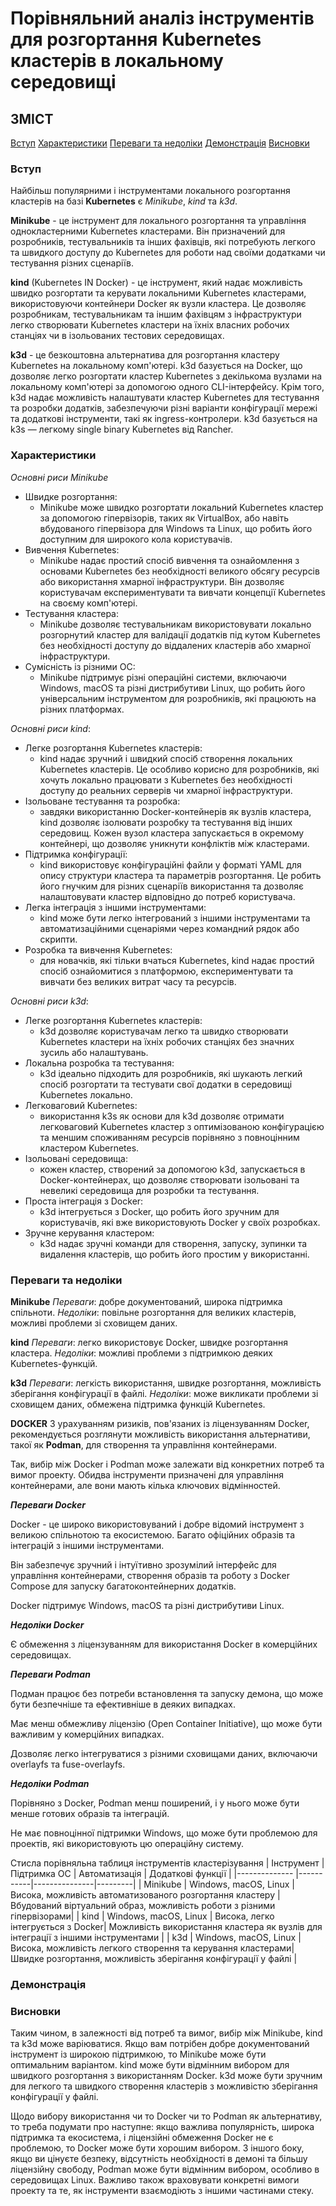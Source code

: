 # Порівняльний аналіз інструментів для розгортання Kubernetes кластерів в локальному середовищі

## ЗМІСТ


  [Вступ](#вступ)
  [Характеристики](#характеристики)
  [Переваги та недоліки](#переваги-та-недоліки)
  [Демонстрація](#демонстрація)
  [Висновки](#висновки)



### Вступ
Найбільш популярними і інструментами локального розгортання кластерів на базі **Kubernetes** є *Minikube*, *kind* та *k3d*.   

**Minikube** - це інструмент для локального розгортання та управління однокластерними Kubernetes кластерами. Він призначений для розробників, тестувальників та інших фахівців, які потребують легкого та швидкого доступу до Kubernetes для роботи над своїми додатками чи тестування різних сценаріїв.

**kind** (Kubernetes IN Docker) - це інструмент, який надає можливість швидко розгортати та керувати локальними Kubernetes кластерами, використовуючи контейнери Docker як вузли кластера. Це дозволяє розробникам, тестувальникам та іншим фахівцям з інфраструктури легко створювати Kubernetes кластери на їхніх власних робочих станціях чи в ізольованих тестових середовищах.

**k3d** - це безкоштовна альтернатива для розгортання кластеру Kubernetes на локальному комп'ютері. k3d базується на Docker, що дозволяє легко розгортати кластер Kubernetes з декількома вузлами на локальному комп'ютері за допомогою одного CLI-інтерфейсу. Крім того, k3d надає можливість налаштувати кластер Kubernetes для тестування та розробки додатків, забезпечуючи різні варіанти конфігурації мережі та додаткові інструменти, такі як ingress-контролери. k3d базується на k3s — легкому single binary Kubernetes від Rancher.

### Характеристики
*Основні риси Minikube*
- Швидке розгортання:
    - Minikube може швидко розгортати локальний Kubernetes кластер за допомогою гіпервізорів, таких як VirtualBox, або навіть вбудованого гіпервізора для Windows та Linux, що робить його доступним для широкого кола користувачів.
- Вивчення Kubernetes:
    - Minikube надає простий спосіб вивчення та ознайомлення з основами Kubernetes без необхідності великого обсягу ресурсів або використання хмарної інфраструктури. Він дозволяє користувачам експериментувати та вивчати концепції Kubernetes на своєму комп'ютері.
- Тестування кластера:
    - Minikube дозволяє тестувальникам використовувати локально розгорнутий кластер для валідації додатків під кутом Kubernetes без необхідності доступу до віддалених кластерів або хмарної інфраструктури.
- Сумісність із різними ОС:
    - Minikube підтримує різні операційні системи, включаючи Windows, macOS та різні дистрибутиви Linux, що робить його універсальним інструментом для розробників, які працюють на різних платформах.

*Основні риси kind*:

- Легке розгортання Kubernetes кластерів: 
    - kind надає зручний і швидкий спосіб створення локальних Kubernetes кластерів. Це особливо корисно для розробників, які хочуть локально працювати з Kubernetes без необхідності доступу до реальних серверів чи хмарної інфраструктури.
- Ізольоване тестування та розробка: 
    - завдяки використанню Docker-контейнерів як вузлів кластера, kind дозволяє ізолювати розробку та тестування від інших середовищ. Кожен вузол кластера запускається в окремому контейнері, що дозволяє уникнути конфліктів між кластерами.
- Підтримка конфігурації:
    - kind використовує конфігураційні файли у форматі YAML для опису структури кластера та параметрів розгортання. Це робить його гнучким для різних сценаріїв використання та дозволяє налаштовувати кластер відповідно до потреб користувача.
- Легка інтеграція з іншими інструментами: 
    - kind може бути легко інтегрований з іншими інструментами та автоматизаційними сценаріями через командний рядок або скрипти.
- Розробка та вивчення Kubernetes: 
    - для новачків, які тільки вчаться Kubernetes, kind надає простий спосіб ознайомитися з платформою, експериментувати та вивчати без великих витрат часу та ресурсів.

*Основні риси k3d*:

- Легке розгортання Kubernetes кластерів: 
    - k3d дозволяє користувачам легко та швидко створювати Kubernetes кластери на їхніх робочих станціях без значних зусиль або налаштувань.
 - Локальна розробка та тестування: 
    - k3d ідеально підходить для розробників, які шукають легкий спосіб розгортати та тестувати свої додатки в середовищі Kubernetes локально.
- Легковаговий Kubernetes: 
    - використання k3s як основи для k3d дозволяє отримати легковаговий Kubernetes кластер з оптимізованою конфігурацією та меншим споживанням ресурсів порівняно з повноцінним кластером Kubernetes.
- Ізольовані середовища:
    - кожен кластер, створений за допомогою k3d, запускається в Docker-контейнерах, що дозволяє створювати ізольовані та невеликі середовища для розробки та тестування.
 - Проста інтеграція з Docker:
    - k3d інтегрується з Docker, що робить його зручним для користувачів, які вже використовують Docker у своїх розробках.
- Зручне керування кластером: 
    - k3d надає зручні команди для створення, запуску, зупинки та видалення кластерів, що робить його простим у використанні.

### Переваги та недоліки
**Minikube**
*Переваги*: добре документований, широка підтримка спільноти.
*Недоліки*: повільне розгортання для великих кластерів, можливі проблеми зі сховищем даних.

**kind**
*Переваги*: легко використовує Docker, швидке розгортання кластера.
*Недоліки*: можливі проблеми з підтримкою деяких Kubernetes-функцій.

**k3d**
*Переваги*: легкість використання, швидке розгортання, можливість зберігання конфігурації в файлі.
*Недоліки*: може викликати проблеми зі сховищем даних, обмежена підтримка функцій Kubernetes.

**DOCKER**
З урахуванням ризиків, пов'язаних із ліцензуванням Docker, рекомендується розглянути можливість використання альтернативи, такої як **Podman**, для створення та управління контейнерами.

Так, вибір між Docker і Podman може залежати від конкретних потреб та вимог проекту. Обидва інструменти призначені для управління контейнерами, але вони мають кілька ключових відмінностей.

***Переваги Docker***

Docker - це широко використовуваний і добре відомий інструмент з великою спільнотою та екосистемою. Багато офіційних образів та інтеграцій з іншими інструментами.

Він забезпечує зручний і інтуїтивно зрозумілий інтерфейс для управління контейнерами, створення образів та роботу з Docker Compose для запуску багатоконтейнерних додатків.

Docker підтримує Windows, macOS та різні дистрибутиви Linux.

***Недоліки Docker***

Є обмеження з ліцензуванням для використання Docker в комерційних середовищах.

***Переваги Podman***

Подман працює без потреби встановлення та запуску демона, що може бути безпечніше та ефективніше в деяких випадках.

Має менш обмежливу ліцензію (Open Container Initiative), що може бути важливим у комерційних випадках.

Дозволяє легко інтегруватися з різними сховищами даних, включаючи overlayfs та fuse-overlayfs.

***Недоліки Podman***

Порівняно з Docker, Podman менш поширений, і у нього може бути менше готових образів та інтеграцій.

Не має повноцінної підтримки Windows, що може бути проблемою для проектів, які використовують цю операційну систему.

Стисла порівняльна таблиця інструментів кластерізування
| Інструмент | Підтримка ОС | Автоматизація | Додаткові функції |
|-------------- |-----------|---------------|---------|
| Minikube | Windows, macOS, Linux | Висока, можливість автоматизованого розгортання кластеру | Вбудований віртуальний образ, можливість роботи з різними гіпервізорами|
| kind | Windows, macOS, Linux | Висока, легко інтегрується з Docker| Можливість використання кластера як вузлів для інтеграції з іншими інструментами |
| k3d | Windows, macOS, Linux | Висока, можливість легкого створення та керування кластерами| Швидке розгортання, можливість зберігання конфігурації у файлі |

### Демонстрація


### Висновки

Таким чином, в залежності від потреб та вимог, вибір між Minikube, kind та k3d може варіюватися. Якщо вам потрібен добре документований інструмент із широкою підтримкою, то Minikube може бути оптимальним варіантом. kind може бути відмінним вибором для швидкого розгортання з використанням Docker. k3d може бути зручним для легкого та швидкого створення кластерів з можливістю зберігання конфігурації у файлі.

Щодо вибору використання чи то Docker чи то Podman як альтернативу, то треба подумати про наступне: якщо важлива популярність, широка підтримка та екосистема, і ліцензійні обмеження Docker не є проблемою, то Docker може бути хорошим вибором. З іншого боку, якщо ви цінуєте безпеку, відсутність необхідності в демоні та більшу ліцензійну свободу, Podman може бути відмінним вибором, особливо в середовищах Linux. Важливо також враховувати конкретні вимоги проекту та те, як інструменти взаємодіють з іншими частинами стеку.
